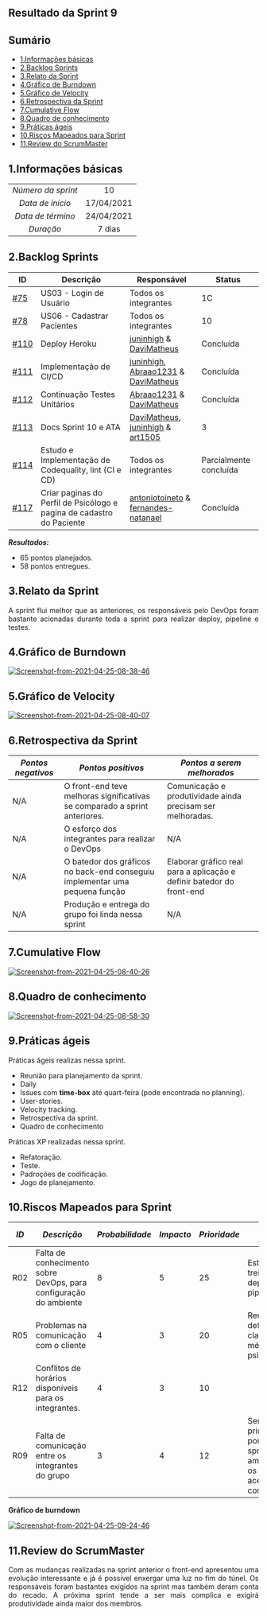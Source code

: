 ## Resultado da Sprint 9

## Sumário


- [1.Informações básicas](#1informações-básicas)
- [2.Backlog Sprints](#2backlog-sprints)
- [3.Relato da Sprint](#3relato-da-sprint)
- [4.Gráfico de Burndown](#4gráfico-de-burndown)
- [5.Gráfico de Velocity](#5gráfico-de-velocity)
- [6.Retrospectiva da Sprint](#6retrospectiva-da-sprint)
- [7.Cumulative Flow](#7cumulative-flow)
- [8.Quadro de conhecimento](#8quadro-de-conhecimento)
- [9.Práticas ágeis](#9práticas-ágeis)
- [10.Riscos Mapeados para Sprint](#10riscos-mapeados-para-sprint)
- [11.Review do ScrumMaster](#11review-do-scrummaster)


## 1.Informações básicas

| | |
|:--:|:--:|
|*Número da sprint*|10|
|*Data de início*|17/04/2021|
|*Data de término*|24/04/2021| 
|*Duração*|7 dias|

## 2.Backlog Sprints

|ID | Descrição | Responsável| Status |
|--------------|----------------|--------------|-----------|
|[#75](https://github.com/fga-eps-mds/2020.2-CheeryUP/issues/75) | US03 - Login de Usuário | Todos os integrantes | 1C | 
|[#78](https://github.com/fga-eps-mds/2020.2-CheeryUP/issues/78) | US06 - Cadastrar Pacientes | Todos os integrantes | 10 | 
|[#110](https://github.com/fga-eps-mds/2020.2-CheeryUP/issues/110) | Deploy Heroku |  [juninhigh](https://github.com/juninhigh) & [DaviMatheus](https://github.com/DaviMatheus) | Concluída |
|[#111](https://github.com/fga-eps-mds/2020.2-CheeryUP/issues/111) | Implementação de CI/CD |  [juninhigh](https://github.com/juninhigh), [Abraao1231](https://github.com/Abraao1231) & [DaviMatheus](https://github.com/DaviMatheus) | Concluída |
|[#112](https://github.com/fga-eps-mds/2020.2-CheeryUP/issues/112) | Continuação Testes Unitários | [Abraao1231](https://github.com/Abraao1231) & [DaviMatheus](https://github.com/DaviMatheus) | Concluída |
|[#113](https://github.com/fga-eps-mds/2020.2-CheeryUP/issues/113) | Docs Sprint 10 e ATA  | [DaviMatheus](https://github.com/DaviMatheus), [juninhigh](https://github.com/juninhigh) & [art1505](https://github.com/art1505) | 3 | 
|[#114](https://github.com/fga-eps-mds/2020.2-CheeryUP/issues/114) | Estudo e Implementação de Codequality, lint (CI e CD) | Todos os integrantes | Parcialmente concluída | 
|[#117](https://github.com/fga-eps-mds/2020.2-CheeryUP/issues/117) | Criar paginas do Perfil de Psicólogo e pagina de cadastro do Paciente  | [antoniotoineto](https://github.com/antoniotoineto) & [fernandes-natanael](https://github.com/fernandes-natanael) | Concluída | 

***Resultados:***
* 65 pontos planejados.
* 58 pontos entregues.


## 3.Relato da Sprint 
    
<div style="text-align: justify"> 
    A sprint flui melhor que as anteriores, os responsáveis pelo DevOps foram bastante acionadas durante toda a sprint para realizar deploy, pipeline e testes.
</div>

## 4.Gráfico de Burndown
<div style="text-align: justify">
    <a href="https://ibb.co/L6pxc0x"><img src="https://i.ibb.co/q91NcDN/Screenshot-from-2021-04-25-08-38-46.png" alt="Screenshot-from-2021-04-25-08-38-46" border="0"></a>
</div>  

## 5.Gráfico de Velocity
<a href="https://ibb.co/s6qpfHk"><img src="https://i.ibb.co/TbtDfLp/Screenshot-from-2021-04-25-08-40-07.png" alt="Screenshot-from-2021-04-25-08-40-07" border="0"></a>

## 6.Retrospectiva da Sprint
|***Pontos negativos*** | ***Pontos positivos*** | ***Pontos a serem melhorados***| 
|--------------|----------------|--------------|
| N/A | O front-end teve melhoras significativas se comparado a sprint anteriores. | Comunicação e produtividade ainda precisam ser melhoradas. |
| N/A | O esforço dos integrantes para realizar o DevOps| N/A | 
| N/A | O batedor dos gráficos no back-end conseguiu implementar uma pequena função | Elaborar gráfico real para a aplicação e definir batedor do front-end |
| N/A | Produção e entrega do grupo foi linda nessa sprint | N/A |


## 7.Cumulative Flow
<a href="https://ibb.co/NK5g5zr"><img src="https://i.ibb.co/Hq6L6QC/Screenshot-from-2021-04-25-08-40-26.png" alt="Screenshot-from-2021-04-25-08-40-26" border="0"></a>

## 8.Quadro de conhecimento
<a href="https://ibb.co/bz32F9S"><img src="https://i.ibb.co/MMhGf0Y/Screenshot-from-2021-04-25-08-58-30.png" alt="Screenshot-from-2021-04-25-08-58-30" border="0"></a>

## 9.Práticas ágeis


Práticas ágeis realizas nessa sprint.

- Reunião para planejamento da sprint.  
- Daily
- Issues com **time-box** até quart-feira (pode encontrada no planning).
- User-stories.
- Velocity tracking.
- Retrospectiva da sprint.
- Quadro de conhecimento


Práticas XP realizadas nessa sprint.
- Refatoração.
- Teste.
- Padroções de codificação.
- Jogo de planejamento.


## 10.Riscos Mapeados para Sprint 
|***ID*** | ***Descrição*** |***Probabilidade***| ***Impacto***|***Prioridade***| ***Ação Preventiva***| 
|--------------|----------------|--------------|-----------|------------|---------------|
|R02  | Falta de conhecimento sobre DevOps, para configuração do ambiente | 8 |  5 | 25 | Estudo e treinamento do deploy e pipeline |
|R05 | Problemas na comunicação com o cliente | 4 | 3 | 20 | Reuniões para definir de forma clara as métricas e sobre psicometria. |
|R12 | Conflitos de horários disponíveis para os integrantes. | 4 | 3 | 10 |
|R09 | Falta de comunicação entre os integrantes do grupo | 3 | 4 | 12 | Sempre deixar principais pontos das sprints em ambientes que os integrantes acessam constantemente.|


**Gráfico de burndown**
<div style="text-align: justify">
<a href="https://ibb.co/GvfLqHg"><img src="https://i.ibb.co/99mL7ZR/Screenshot-from-2021-04-25-09-24-46.jpg" alt="Screenshot-from-2021-04-25-09-24-46" border="0"></a>
</div>

## 11.Review do ScrumMaster
<div style="text-align: justify">
    Com as mudanças realizadas na sprint anterior o front-end apresentou uma evolução interessante e já é possível enxergar uma luz no fim do túnel. Os responsáveis foram bastantes exigidos na sprint mas também deram conta do recado. A próxima sprint tende a ser mais complica e exigirá produtividade ainda maior dos membros.
</div>

